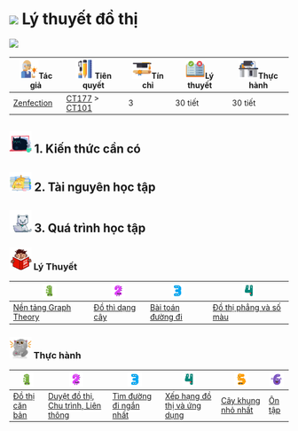 # <img src="/images/docs/HP/CT175.png" width="50"> Lý thuyết đồ thị

<img src="https://readme-typing-svg.herokuapp.com?font=tahoma&lines=B%E1%BA%A3ng+sau+tham+kh%E1%BA%A3o+c%E1%BB%A7a+CTU">

| <img src="https://raw.githubusercontent.com/Zenfection/Image/master/2021/07/31-17-12-38-Professor%20Male.png" title="" alt="Professor Male.png" width="35">Tác giả | <img title="" src="https://raw.githubusercontent.com/Zenfection/Image/master/2021/07/31-17-08-42-Learning%20Tools.png" alt="Learning Tools.png" width="35">Tiên quyết | <img src="https://raw.githubusercontent.com/Zenfection/Image/master/2021/07/31-17-13-24-Degree.png" title="" alt="Degree.png" width="35">Tín chỉ | <img src="https://raw.githubusercontent.com/Zenfection/Image/master/2021/07/31-17-10-10-Rage%20Room%20Rules.png" title="" alt="Rage Room Rules.png" width="35">Lý thuyết | <img src="https://raw.githubusercontent.com/Zenfection/Image/master/2021/07/31-17-11-54-Student%20Desk.png" title="" alt="Student Desk.png" width="35">Thực hành |
| ------------------------------------------------------------------------------------------------------------------------------------------------------------------ | --------------------------------------------------------------------------------------------------------------------------------------------------------------------- | ------------------------------------------------------------------------------------------------------------------------------------------------ | ------------------------------------------------------------------------------------------------------------------------------------------------------------------------ | ---------------------------------------------------------------------------------------------------------------------------------------------------------------- |
| [Zenfection](http://facebook.com/zenfection)                                                                                                                       | [CT177](/cosonganh/CT177-Cau_truc_du_lieu/) > [CT101](/nhapmon/CT101-Lap_trinh_can_ban_a/)                                                                            | 3                                                                                                                                                | 30 tiết                                                                                                                                                                  | 30 tiết                                                                                                                                                          |

## <img src="https://raw.githubusercontent.com/Zenfection/Image/master/2021/08/02-21-26-29-tenor.gif" width="40"> 1. Kiến thức cần có

## <img src="https://raw.githubusercontent.com/Zenfection/Image/master/2021/08/02-21-24-49-tenor.gif" width="40"> 2. Tài nguyên học tập

## <img src="https://raw.githubusercontent.com/Zenfection/Image/master/2021/08/02-21-41-35-tenor.gif" width="40"> 3. Quá trình học tập

### <img src="https://raw.githubusercontent.com/Zenfection/Image/master/2021/11/28-20-25-35-stay-home-read.gif" width="40"> Lý Thuyết

| <img src="https://raw.githubusercontent.com/Zenfection/Image/master/2021/10/08-14-42-05-icons8-1_cute.png" width="25"> | <img src="https://raw.githubusercontent.com/Zenfection/Image/master/2021/10/08-14-42-09-icons8-2_cute.png" width="25"> | <img src="https://raw.githubusercontent.com/Zenfection/Image/master/2021/10/08-14-42-15-icons8-3_cute.png" width="25"> | <img src="https://raw.githubusercontent.com/Zenfection/Image/master/2021/10/08-14-42-19-icons8-4_cute.png" width="25"> |
| ---------------------------------------------------------------------------------------------------------------------- | ---------------------------------------------------------------------------------------------------------------------- | ---------------------------------------------------------------------------------------------------------------------- | ---------------------------------------------------------------------------------------------------------------------- |
| [Nền tảng Graph Theory](/cosonganh/CT175-Ly_thuyet_do_thi/Tailieu/1/1.md)                                              | [Đồ thì dạng cây](/cosonganh/CT175-Ly_thuyet_do_thi/Tailieu/2/1.md)                                                    | [Bài toán đường đi](/cosonganh/CT175-Ly_thuyet_do_thi/Tailieu/3/1.md)                                                  | [Đồ thị phẳng và số màu](/cosonganh/CT175-Ly_thuyet_do_thi/Tailieu/4/1.md)                                             |

### <img src="https://raw.githubusercontent.com/Zenfection/Image/master/2021/10/12-16-35-26-blukittie-blu.gif" width="40"> Thực hành

| <img src="https://raw.githubusercontent.com/Zenfection/Image/master/2021/10/08-14-42-05-icons8-1_cute.png" width="25"> | <img src="https://raw.githubusercontent.com/Zenfection/Image/master/2021/10/08-14-42-09-icons8-2_cute.png" width="25"> | <img src="https://raw.githubusercontent.com/Zenfection/Image/master/2021/10/08-14-42-15-icons8-3_cute.png" width="25"> | <img src="https://raw.githubusercontent.com/Zenfection/Image/master/2021/10/08-14-42-19-icons8-4_cute.png" width="25"> | <img src="https://raw.githubusercontent.com/Zenfection/Image/master/2021/10/08-14-42-25-icons8-5_cute.png" width="25"> | <img src="https://raw.githubusercontent.com/Zenfection/Image/master/2021/11/03-10-49-45-icons8-6_cute.png" width="25"> |
| ---------------------------------------------------------------------------------------------------------------------- | ---------------------------------------------------------------------------------------------------------------------- | ---------------------------------------------------------------------------------------------------------------------- | ---------------------------------------------------------------------------------------------------------------------- | ---------------------------------------------------------------------------------------------------------------------- | ---------------------------------------------------------------------------------------------------------------------- |
| [Đồ thị căn bản](/cosonganh/CT175-Ly_thuyet_do_thi/Thuchanh/1.md)                                                      | [Duyệt đồ thị, Chu trình, Liên thông](/cosonganh/CT175-Ly_thuyet_do_thi/Thuchanh/2.md)                                 | [Tìm đường đi ngắn nhất](/cosonganh/CT175-Ly_thuyet_do_thi/Thuchanh/3.md)                                              | [Xếp hạng đồ thị và ứng dụng](/cosonganh/CT175-Ly_thuyet_do_thi/Thuchanh/4.md)                                         | [Cây khung nhỏ nhất](/cosonganh/CT175-Ly_thuyet_do_thi/Thuchanh/5.md)                                                  | [Ôn tập](/cosonganh/CT175-Ly_thuyet_do_thi/Thuchanh/6.md)                                                              |

<comment/> 
